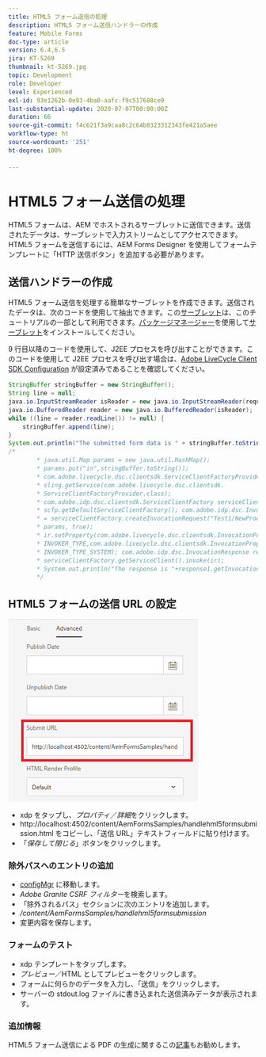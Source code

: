 ```yaml
---
title: HTML5 フォーム送信の処理
description: HTML5 フォーム送信ハンドラーの作成
feature: Mobile Forms
doc-type: article
version: 6.4,6.5
jira: KT-5269
thumbnail: kt-5269.jpg
topic: Development
role: Developer
level: Experienced
exl-id: 93e1262b-0e93-4ba8-aafc-f9c517688ce9
last-substantial-update: 2020-07-07T00:00:00Z
duration: 66
source-git-commit: f4c621f3a9caa8c2c64b8323312343fe421a5aee
workflow-type: ht
source-wordcount: '251'
ht-degree: 100%

---
```


# HTML5 フォーム送信の処理

HTML5 フォームは、AEM でホストされるサーブレットに送信できます。送信されたデータは、サーブレットで入力ストリームとしてアクセスできます。HTML5 フォームを送信するには、AEM Forms Designer を使用してフォームテンプレートに「HTTP 送信ボタン」を追加する必要があります。

## 送信ハンドラーの作成

HTML5 フォーム送信を処理する簡単なサーブレットを作成できます。送信されたデータは、次のコードを使用して抽出できます。この[サーブレット](assets/html5-submit-handler.zip)は、このチュートリアルの一部として利用できます。[パッケージマネージャー](http://localhost:4502/crx/packmgr/index.jsp)を使用して[サーブレット](assets/html5-submit-handler.zip)をインストールしてください。

9 行目以降のコードを使用して、J2EE プロセスを呼び出すことができます。このコードを使用して J2EE プロセスを呼び出す場合は、[Adobe LiveCycle Client SDK Configuration](https://helpx.adobe.com/jp/aem-forms/6/submit-form-data-livecycle-process.html) が設定済みであることを確認してください。

```java
StringBuffer stringBuffer = new StringBuffer();
String line = null;
java.io.InputStreamReader isReader = new java.io.InputStreamReader(request.getInputStream(), "UTF-8");
java.io.BufferedReader reader = new java.io.BufferedReader(isReader);
while ((line = reader.readLine()) != null) {
    stringBuffer.append(line);
}
System.out.println("The submitted form data is " + stringBuffer.toString());
/*
        * java.util.Map params = new java.util.HashMap();
        * params.put("in",stringBuffer.toString());
        * com.adobe.livecycle.dsc.clientsdk.ServiceClientFactoryProvider scfp =
        * sling.getService(com.adobe.livecycle.dsc.clientsdk.
        * ServiceClientFactoryProvider.class);
        * com.adobe.idp.dsc.clientsdk.ServiceClientFactory serviceClientFactory =
        * scfp.getDefaultServiceClientFactory(); com.adobe.idp.dsc.InvocationRequest ir
        * = serviceClientFactory.createInvocationRequest("Test1/NewProcess1", "invoke",
        * params, true);
        * ir.setProperty(com.adobe.livecycle.dsc.clientsdk.InvocationProperties.
        * INVOKER_TYPE,com.adobe.livecycle.dsc.clientsdk.InvocationProperties.
        * INVOKER_TYPE_SYSTEM); com.adobe.idp.dsc.InvocationResponse response1 =
        * serviceClientFactory.getServiceClient().invoke(ir);
        * System.out.println("The response is "+response1.getInvocationId());
        */
```


## HTML5 フォームの送信 URL の設定

![submit-url](assets/submit-url.PNG)

* xdp をタップし、_プロパティ_／_詳細_&#x200B;をクリックします。
* http://localhost:4502/content/AemFormsSamples/handlehml5formsubmission.html をコピーし、「送信 URL」テキストフィールドに貼り付けます。
* 「_保存して閉じる_」ボタンをクリックします。

### 除外パスへのエントリの追加

* [configMgr](http://localhost:4502/system/console/configMgr) に移動します。
* _Adobe Granite CSRF フィルター_&#x200B;を検索します。
* 「除外されるパス」セクションに次のエントリを追加します。
* _/content/AemFormsSamples/handlehml5formsubmission_
* 変更内容を保存します。

### フォームのテスト

* xdp テンプレートをタップします。
* _プレビュー_／HTML としてプレビューをクリックします。
* フォームに何らかのデータを入力し、「送信」をクリックします。
* サーバーの stdout.log ファイルに書き込まれた送信済みデータが表示されます。

### 追加情報

HTML5 フォーム送信による PDF の生成に関するこの[記事](https://experienceleague.adobe.com/docs/experience-manager-learn/forms/document-services/generate-pdf-from-mobile-form-submission-article.html?lang=ja)もお勧めします。
